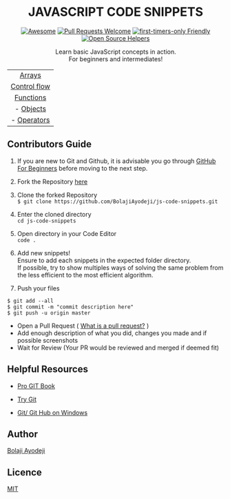 <div align="center">
    
# JAVASCRIPT CODE SNIPPETS

[![Awesome](https://cdn.rawgit.com/sindresorhus/awesome/d7305f38d29fed78fa85652e3a63e154dd8e8829/media/badge.svg)](https://github.com/sindresorhus/awesome)
[![Pull Requests Welcome](https://img.shields.io/badge/PRs-welcome-red.svg?style=flat)](http://makeapullrequest.com)
[![first-timers-only Friendly](https://img.shields.io/badge/first--timers--only-friendly-blue.svg)](http://www.firsttimersonly.com/)
[![Open Source Helpers](https://www.codetriage.com/bolajiayodeji/js-code-snippets/badges/users.svg)](https://www.codetriage.com/bolajiayodeji/js-code-snippets)

Learn basic JavaScript concepts in action. <br>
For beginners and intermediates!
  
|  |
| :-----------------: |
|  [Arrays](https://github.com/BolajiAyodeji/js-code-snippets/tree/master/arrays) |
|  [Control flow](https://github.com/BolajiAyodeji/js-code-snippets/tree/master/control-flow)   |
|  [Functions](https://github.com/BolajiAyodeji/js-code-snippets/tree/master/functions) |
| - [Objects](https://github.com/BolajiAyodeji/js-code-snippets/tree/master/objects) | |
| - [Operators](https://github.com/BolajiAyodeji/js-code-snippets/tree/master/operators) |

</div>

## Contributors Guide

1.  If you are new to Git and Github, it is advisable you go through
    [GitHub For Beginners](http://readwrite.com/2013/09/30/understanding-github-a-journey-for-beginners-part-1/)
    before moving to the next step.
    
2.  Fork the Repository [here](https://github.com/BolajiAyodeji/js-code-snippets/fork)

3.  Clone the forked Repository <br>
`$ git clone https://github.com/BolajiAyodeji/js-code-snippets.git`

4.  Enter the cloned directory <br>
`cd js-code-snippets`

5.  Open directory in your Code Editor <br>
`code .`

6.  Add new snippets! <br>
    Ensure to add each snippets in the expected folder directory. <br>
    If possible, try to show multiples ways of solving the same problem from the less efficient to the most efficient algorithm.

7.  Push your files <br>
```shell
$ git add --all
$ git commit -m "commit description here"
$ git push -u origin master
```
- Open a Pull Request ( [What is a pull request?](https://yangsu.github.io/pull-request-tutorial/) )
- Add enough description of what you did, changes you made and if possible screenshots
- Wait for Review (Your PR would be reviewed and merged if deemed fit)

## Helpful Resources

- [Pro GIT Book](https://git-scm.com/book/en/v2)

- [Try Git](https://try.github.io/)

- [Git/ Git Hub on Windows](https://www.youtube.com/watch?v=J_Clau1bYco)


## Author
[Bolaji Ayodeji](https://github.com/BolajiAyodeji)

## Licence
[MIT](https://opensource.org/licenses/MIT)
